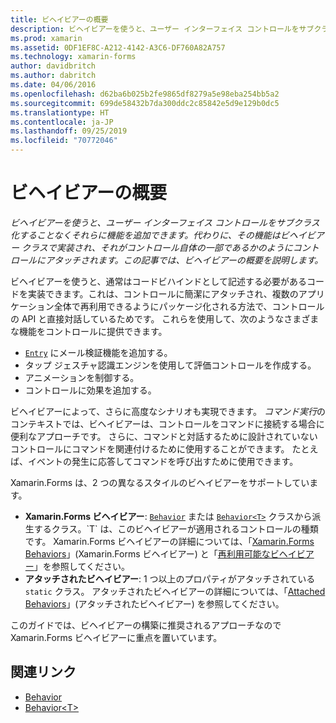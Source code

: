 ```yaml
---
title: ビヘイビアーの概要
description: ビヘイビアーを使うと、ユーザー インターフェイス コントロールをサブクラス化することなくそれらに機能を追加できます。 代わりに、その機能はビヘイビアー クラスで実装され、それがコントロール自体の一部であるかのようにコントロールにアタッチされます。 この記事では、ビヘイビアーの概要を説明します。
ms.prod: xamarin
ms.assetid: 0DF1EF8C-A212-4142-A3C6-DF760A82A757
ms.technology: xamarin-forms
author: davidbritch
ms.author: dabritch
ms.date: 04/06/2016
ms.openlocfilehash: d62ba6b025b2fe9865df8279a5e98eba254bb5a2
ms.sourcegitcommit: 699de58432b7da300ddc2c85842e5d9e129b0dc5
ms.translationtype: HT
ms.contentlocale: ja-JP
ms.lasthandoff: 09/25/2019
ms.locfileid: "70772046"
---
```

# <a name="introduction-to-behaviors"></a>ビヘイビアーの概要

_ビヘイビアーを使うと、ユーザー インターフェイス コントロールをサブクラス化することなくそれらに機能を追加できます。代わりに、その機能はビヘイビアー クラスで実装され、それがコントロール自体の一部であるかのようにコントロールにアタッチされます。この記事では、ビヘイビアーの概要を説明します。_

ビヘイビアーを使うと、通常はコードビハインドとして記述する必要があるコードを実装できます。これは、コントロールに簡潔にアタッチされ、複数のアプリケーション全体で再利用できるようにパッケージ化される方法で、コントロールの API と直接対話しているためです。 これらを使用して、次のようなさまざまな機能をコントロールに提供できます。

- [`Entry`](xref:Xamarin.Forms.Entry) にメール検証機能を追加する。
- タップ ジェスチャ認識エンジンを使用して評価コントロールを作成する。
- アニメーションを制御する。
- コントロールに効果を追加する。

ビヘイビアーによって、さらに高度なシナリオも実現できます。 *コマンド実行*のコンテキストでは、ビヘイビアーは、コントロールをコマンドに接続する場合に便利なアプローチです。 さらに、コマンドと対話するために設計されていないコントロールにコマンドを関連付けるために使用することができます。 たとえば、イベントの発生に応答してコマンドを呼び出すために使用できます。

Xamarin.Forms は、2 つの異なるスタイルのビヘイビアーをサポートしています。

- **Xamarin.Forms ビヘイビアー**: [`Behavior`](xref:Xamarin.Forms.Behavior) または [`Behavior<T>`](xref:Xamarin.Forms.Behavior`1) クラスから派生するクラス。`T` は、このビヘイビアーが適用されるコントロールの種類です。 Xamarin.Forms ビヘイビアーの詳細については、「[Xamarin.Forms Behaviors](~/xamarin-forms/app-fundamentals/behaviors/creating.md)」(Xamarin.Forms ビヘイビアー) と「[再利用可能なビヘイビアー](~/xamarin-forms/app-fundamentals/behaviors/reusable/index.md)」を参照してください。
- **アタッチされたビヘイビアー**: 1 つ以上のプロパティがアタッチされている `static` クラス。 アタッチされたビヘイビアーの詳細については、「[Attached Behaviors](~/xamarin-forms/app-fundamentals/behaviors/attached.md)」(アタッチされたビヘイビアー) を参照してください。

このガイドでは、ビヘイビアーの構築に推奨されるアプローチなので Xamarin.Forms ビヘイビアーに重点を置いています。

## <a name="related-links"></a>関連リンク

- [Behavior](xref:Xamarin.Forms.Behavior)
- [Behavior&lt;T&gt;](xref:Xamarin.Forms.Behavior`1)
